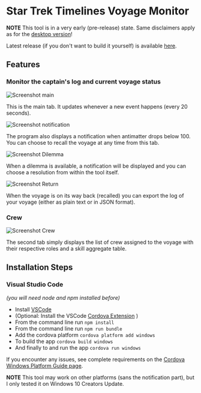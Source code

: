 # Star Trek Timelines Voyage Monitor

**NOTE** This tool is in a very early (pre-release) state. Same disclaimers apply as for the [desktop version](/README.md)!

Latest release (if you don't want to build it yourself) is available [here](https://github.com/IAmPicard/StarTrekTimelinesSpreadsheet/releases/tag/v0.0.2-voyage).

## Features

### Monitor the captain's log and current voyage status

![Screenshot main](docs/Voyage_Main2.png "main screenshot")

This is the main tab. It updates whenever a new event happens (every 20 seconds).

![Screenshot notification](docs/Voyage_Notification.png "notification screenshot")

The program also displays a notification when antimatter drops below 100. You can choose to recall the voyage at any time from this tab.

![Screenshot Dilemma](docs/Voyage_Dilemma.png "Dilemma screenshot")

When a dilemma is available, a notification will be displayed and you can choose a resolution from within the tool itself.

![Screenshot Return](docs/Voyage_Return.png "Return screenshot")

When the voyage is on its way back (recalled) you can export the log of your voyage (either as plain text or in JSON format).

### Crew

![Screenshot Crew](docs/Voyage_Crew.png "Crew screenshot")

The second tab simply displays the list of crew assigned to the voyage with their respective roles and a skill aggregate table.

## Installation Steps

### Visual Studio Code
*(you will need node and npm installed before)*
- Install [VSCode](https://code.visualstudio.com/)
- (Optional: Install the VSCode [Cordova Extension](https://marketplace.visualstudio.com/items?itemName=vsmobile.cordova-tools) )
- From the command line run `npm install`
- From the command line run `npm run bundle`
- Add the cordova platform `cordova platform add windows`
- To build the app `cordova build windows`
- And finally to and run the app `cordova run windows`

If you encounter any issues, see complete requirements on the [Cordova Windows Platform Guide page](https://cordova.apache.org/docs/en/latest/guide/platforms/win8/).

**NOTE** This tool may work on other platforms (sans the notification part), but I only tested it on Windows 10 Creators Update.
